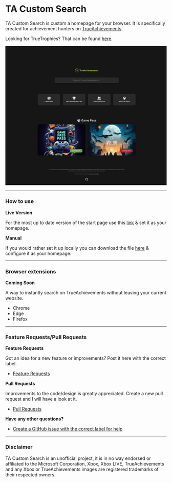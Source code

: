 # TA Custom Search
TA Custom Search is custom a homepage for your browser. It is specifically created for achievement hunters on [TrueAchievements](https://www.trueachievements.com/). 

Looking for TrueTrophies? That can be found [here](https://github.com/Jabser/TT-Custom-Search).

![cover](cover.jpeg)

---

### How to use

**Live Version**

For the most up to date version of the start page use this [link](https://jabser.github.io/TA-Custom-Search/) & set it as your homepage.

**Manual**

If you would rather set it up locally you can download the file [here](https://raw.githubusercontent.com/Jabser/TA-Custom-Search/master/docs/index.html) & configure it as your homepage.

---

### Browser extensions
**Coming Soon**

A way to instantly search on TrueAchievements without leaving your current website.

- Chrome
- Edge
- Firefox

---

### Feature Requests/Pull Requests

**Feature Requests**

Got an idea for a new feature or improvements? Post it here with the correct label.
- [Feature Requests](https://github.com/Jabser/TA-Custom-Search/issues)

**Pull Requests**

Improvements to the code/design is greatly appreciated. Create a new pull request and I will have a look at it.
- [Pull Requests](https://github.com/Jabser/TA-Custom-Search/pulls)


**Have any other questions?**

- [Create a GitHub issue with the correct label for help](https://github.com/Jabser/TA-Custom-Search/issues)

---

### Disclaimer
TA Custom Search is an unofficial project, it is in no way endorsed or affiliated to the Microsoft Corporation, Xbox, Xbox LIVE, TrueAchievements and any Xbox or TrueAchievements images are registered trademarks of their respected owners.
